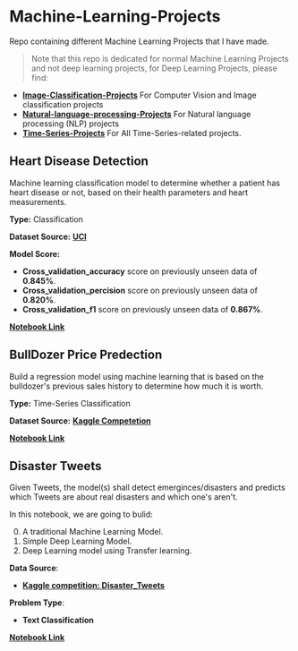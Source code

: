 # Machine-Learning-Projects
Repo containing different Machine Learning Projects that I have made.

> Note that this repo is dedicated for normal Machine Learning Projects and not deep learning projects, for Deep Learning Projects, please find: 
* [**Image-Classification-Projects**](https://github.com/Sayed-Husain/Image-Classification-Projects) For Computer Vision and Image classification projects
* [**Natural-language-processing-Projects**](https://github.com/Sayed-Husain/Natural-Language-Processing-Projects) For Natural language processing (NLP) projects
* [**Time-Series-Projects**](https://github.com/Sayed-Husain/Time-Series-Projects) For All Time-Series-related projects. 


## Heart Disease Detection

Machine learning classification model to determine whether a patient has heart disease or not, based on their health parameters and heart measurements.

**Type:** Classification

**Dataset Source:** [**UCI**](https://archive.ics.uci.edu/ml/datasets/heart+disease)

**Model Score:**

* **Cross_validation_accuracy** score on previously unseen data of **0.845%**.
* **Cross_validation_percision** score on previously unseen data of **0.820%**.
* **Cross_validation_f1** score on previously unseen data of **0.867%**.


[**Notebook Link**](https://github.com/Sayed-Husain/Machine-Learning-Projects/blob/main/Heart%20Disease/Heart%20Disease%20Classification.ipynb)



## BullDozer Price Predection 

Build a regression model using machine learning that is based on the bulldozer's previous sales history to determine how much it is worth.

**Type:** Time-Series Classification

**Dataset Source:** [**Kaggle Competetion**](https://www.kaggle.com/competitions/bluebook-for-bulldozers/data)


[**Notebook Link**](https://github.com/Sayed-Husain/Machine-Learning-Projects/blob/main/BullDozer%20Price/end-to-end-bulldozer-price-regression.ipynb)


## Disaster Tweets
Given Tweets, the model(s) shall detect emerginces/disasters and predicts which Tweets are about real disasters and which one's aren't.

In this notebook, we are going to bulid:

0. A traditional Machine Learning Model.
1. Simple Deep Learning Model.
2. Deep Learning model using Transfer learning.

**Data Source**: 
* [**Kaggle competition: Disaster_Tweets**](https://www.kaggle.com/competitions/nlp-getting-started)

**Problem Type**: 
* **Text Classification**

[**Notebook Link**](https://github.com/Sayed-Husain/Natural-Language-Processing-Projects/blob/main/Disaster_Tweets/Disaster_Tweets.ipynb)


